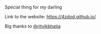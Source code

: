 Special thing for my darling

Link to the website: https://4zdod.github.io/

Big thanks to [@ritvikbhatia](https://github.com/ritvikbhatia)
